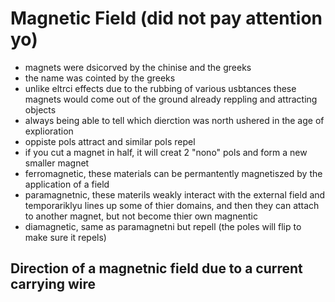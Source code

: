 
# Magnetic Field (did not pay attention yo)
- magnets were dsicorved by the chinise and the greeks 
- the name was cointed by the greeks 
- unlike eltrci effects due to the rubbing of various usbtances these magnets would come out of the ground already reppling and attracting objects
- always being able to tell which dierction was north ushered in the age of explioration 
- oppiste pols attract and similar pols repel 
- if you cut a magnet in half, it will creat 2 "nono" pols and form a new smaller magnet
- ferromagnetic, these materials can be permantently magnetiszed by the application of a field 
- paramagnetnic, these materils weakly interact with the external field and temporariklyu lines up some of thier domains, and then they can attach to another magnet, but not become thier own magnentic
- diamagnetic, same as paramagnetni but repell (the poles will flip to make sure it repels)
## Direction of a magnetnic field due to a current carrying wire
